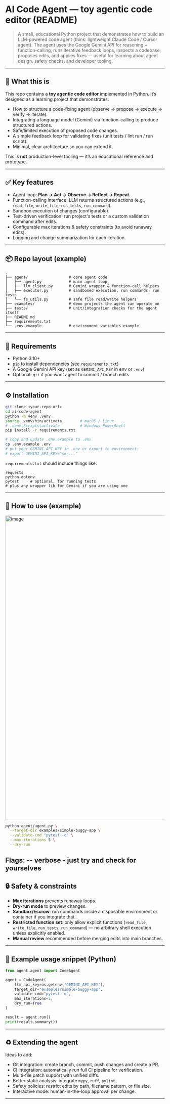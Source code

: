 # AI Code Agent — toy agentic code editor (README)

> A small, educational Python project that demonstrates how to build an LLM-powered code agent (think: lightweight Claude Code / Cursor agent).
> The agent uses the Google Gemini API for reasoning + function-calling, runs iterative feedback loops, inspects a codebase, proposes edits, and applies fixes — useful for learning about agent design, safety checks, and developer tooling.

---

## 🔦 What this is

This repo contains a **toy agentic code editor** implemented in Python.
It’s designed as a learning project that demonstrates:

* How to structure a code-fixing agent (observe → propose → execute → verify → iterate).
* Integrating a language model (Gemini) via function-calling to produce structured actions.
* Safe/limited execution of proposed code changes.
* A simple feedback loop for validating fixes (unit tests / lint run / run script).
* Minimal, clear architecture so you can extend it.

This is **not** production-level tooling — it’s an educational reference and prototype.

---

## ✅ Key features

* Agent loop: **Plan → Act → Observe → Reflect → Repeat**.
* Function-calling interface: LLM returns structured actions (e.g., `read_file`, `write_file`, `run_tests`, `run_command`).
* Sandbox execution of changes (configurable).
* Test-driven verification: run project's tests or a custom validation command after edits.
* Configurable max iterations & safety constraints (to avoid runaway edits).
* Logging and change summarization for each iteration.

---

## 📦 Repo layout (example)

```
.
├── agent/                  # core agent code
│   ├── agent.py            # main agent loop
│   ├── llm_client.py       # Gemini wrapper & function-call helpers
│   ├── executor.py         # sandboxed execution, run commands, run tests
│   └── fs_utils.py         # safe file read/write helpers
├── examples/               # demo projects the agent can operate on
├── tests/                  # unit/integration checks for the agent itself
├── README.md
├── requirements.txt
└── .env.example            # environment variables example
```

---

## 🔧 Requirements

* Python 3.10+
* `pip` to install dependencies (see `requirements.txt`)
* A Google Gemini API key (set as `GEMINI_API_KEY` in env or `.env`)
* Optional: `git` if you want agent to commit / branch edits

---

## ⚙️ Installation

```bash
git clone <your-repo-url>
cd ai-code-agent
python -m venv .venv
source .venv/bin/activate        # macOS / Linux
# .venv\Scripts\activate         # Windows PowerShell
pip install -r requirements.txt

# copy and update .env.example to .env
cp .env.example .env
# put your GEMINI_API_KEY in .env or export to environment:
# export GEMINI_API_KEY="sk-..."
```

`requirements.txt` should include things like:

```
requests
python-dotenv
pytest     # optional, for running tests
# plus any wrapper lib for Gemini if you are using one
```

---

## 🧭 How to use (example)
<img width="1529" height="961" alt="image" src="https://github.com/user-attachments/assets/322c0fa0-6b2c-4c10-b4b5-e25564b502b6" />


```bash
python agent/agent.py \
  --target-dir examples/simple-buggy-app \
  --validate-cmd "pytest -q" \
  --max-iterations 5 \
  --dry-run
```

Flags:
-- verbose - just try and check for yourselves
---


## 🔒 Safety & constraints

* **Max iterations** prevents runaway loops.
* **Dry-run mode** to preview changes.
* **Sandbox/Escrow**: run commands inside a disposable environment or container if you integrate that.
* **Restricted function set**: only allow explicit functions (`read_file`, `write_file`, `run_tests`, `run_command`) — no arbitrary shell execution unless explicitly enabled.
* **Manual review** recommended before merging edits into main branches.

---

## 📝 Example usage snippet (Python)

```python
from agent.agent import CodeAgent

agent = CodeAgent(
    llm_api_key=os.getenv("GEMINI_API_KEY"),
    target_dir="examples/simple-buggy-app",
    validate_cmd="pytest -q",
    max_iterations=5,
    dry_run=True
)

result = agent.run()
print(result.summary())
```

---


## ♻️ Extending the agent

Ideas to add:

* Git integration: create branch, commit, push changes and create a PR.
* CI integration: automatically run full CI pipeline for verification.
* Multi-file patch support with unified diffs.
* Better static analysis: integrate `mypy`, `ruff`, `pylint`.
* Safety policies: restrict edits by path, filename pattern, or file size.
* Interactive mode: human-in-the-loop approval per change.

---
